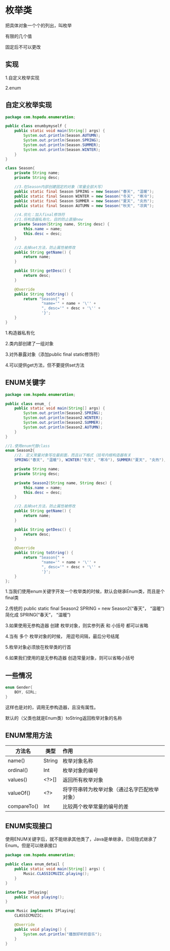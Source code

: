 # 枚举类

把具体对象一个个的列出，叫枚举

有限的几个值

固定后不可以更改



## 实现

1.自定义枚举实现

2.enum



## 自定义枚举实现

```Java
package com.hspedu.enumeration;

public class enumbymyself {
    public static void main(String[] args) {
        System.out.println(Season.AUTUMN);
        System.out.println(Season.SPRING);
        System.out.println(Season.SUMMER);
        System.out.println(Season.WINTER);
    }
}

class Season{
    private String name;
    private String desc;

    //3.在Season内部创建固定的对象（常量全部大写）
    public static final Season SPRING = new Season("春天", "温暖");
    public static final Season WINTER = new Season("冬天", "寒冷");
    public static final Season SUMMER = new Season("夏天", "炎热");
    public static final Season AUTUMN = new Season("秋天", "凉爽");

    //4.优化：加入final修饰符
    //1.将构造器私有化，目的防止直接new
    private Season(String name, String desc) {
        this.name = name;
        this.desc = desc;
    }

    //2.去掉set方法，防止属性被修改
    public String getName() {
        return name;
    }

    public String getDesc() {
        return desc;
    }

    @Override
    public String toString() {
        return "Season{" +
                "name='" + name + '\'' +
                ", desc='" + desc + '\'' +
                '}';
    }
}
```

1.构造器私有化

2.类内部创建了一组对象

3.对外暴露对象（添加public final static修饰符）

4.可以提供get方法，但不要提供set方法



## ENUM关键字

```java
package com.hspedu.enumeration;

public class enum_ {
    public static void main(String[] args) {
        System.out.println(Season2.SPRING);
        System.out.println(Season2.WINTER);
        System.out.println(Season2.SUMMER);
        System.out.println(Season2.AUTUMN);
    }
}

//1.使用enum代替class
enum Season2{
    //2. 定义常量对象写在最前面，而且以下格式（括号内根构造器有关
    SPRING("春天", "温暖"), WINTER("冬天", "寒冷"), SUMMER("夏天", "炎热"), AUTUMN("秋天", "凉爽");

    private String name;
    private String desc;

    private Season2(String name, String desc) {
        this.name = name;
        this.desc = desc;
    }

    //2.去掉set方法，防止属性被修改
    public String getName() {
        return name;
    }

    public String getDesc() {
        return desc;
    }

    @Override
    public String toString() {
        return "Season{" +
                "name='" + name + '\'' +
                ", desc='" + desc + '\'' +
                '}';
    }
};
```



1.当我们使用enum关键字开发一个枚举类的时候，默认会继承Enum类，而且是个final类

2.传统的 public static final Season2 SPRING = new Season2(“春天”， “温暖”) 简化成 SPRING(“春天”， “温暖”)

3.如果使用无参构造器 创建 枚举对象，则实参列表 和 小括号 都可以省略

4.当有 多个 枚举对象的时候， 用逗号间隔，最后分号结尾

5.枚举对象必须放在枚举类的行首

6.如果我们使用的是无参构造器 创造常量对象，则可以省略小括号



## 一些情况

```java
enum Gender{
    BOY, GIRL;
}
```

这样也是对的，调用无参构造器，且没有属性。

默认的（父类也就是Enum类）toString返回枚举对象的名称



## ENUM常用方法

| 方法名      | 类型   | 作用                                         |
| ----------- | ------ | :------------------------------------------- |
| name()      | String | 枚举对象名称                                 |
| ordinal()   | Int    | 枚举对象的编号                               |
| values()    | <?>[]  | 返回所有枚举对象                             |
| valueOf()   | <?>    | 将字符串转为枚举对象（通过名字匹配枚举对象） |
| compareTo() | Int    | 比较两个枚举常量的编号的差                   |



## ENUM实现接口

使用ENUM关键字后，就不能继承其他类了，Java是单继承，已经隐式继承了Enum。但是可以继承接口

```java
package com.hspedu.enumeration;

public class enum_detail {
    public static void main(String[] args) {
        Music.CLASSICMUZIC.playing();
    }
}

interface IPlaying{
    public void playing();
}

enum Music implements IPlaying{
    CLASSICMUZIC;

    @Override
    public void playing() {
        System.out.println("播放好听的音乐");
    }
}
```
